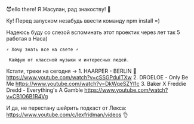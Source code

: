 😈ello there! Я Жасулан, рад знакоству! 👋

Ку! Перед запуском незабудь ввести команду npm install =)


Надеюсь буду со слезой вспоминать этот проектик через лет так 5 работая в Наса)

    ⚡ Хочу знать все на свете ⚡

     Кайфую от классной музыки и интересных людей. 
     
Кстати, треки на сегодня -> 1. HAARPER - BERLIN 🙉                               https://www.youtube.com/watch?v=cSSGPduITXw
                              2. DROELOE - Only Be Me                             https://www.youtube.com/watch?v=DkWqeSZYl1c
                                3. Baker X Freddie Dredd - Everything's A Gamble   https://www.youtube.com/watch?v=CB1O6B1R4Vg
                            
И да, не перестану шейрить подкаст от Лекса:        https://www.youtube.com/c/lexfridman/videos 👌
